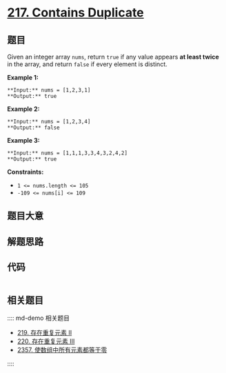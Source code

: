 # [217. Contains Duplicate](https://leetcode.com/problems/contains-duplicate)

## 题目

Given an integer array `nums`, return `true` if any value appears **at least
twice** in the array, and return `false` if every element is distinct.



**Example 1:**

    
    
    **Input:** nums = [1,2,3,1]
    **Output:** true
    

**Example 2:**

    
    
    **Input:** nums = [1,2,3,4]
    **Output:** false
    

**Example 3:**

    
    
    **Input:** nums = [1,1,1,3,3,4,3,2,4,2]
    **Output:** true
    



**Constraints:**

  * `1 <= nums.length <= 105`
  * `-109 <= nums[i] <= 109`


## 题目大意

## 解题思路

## 代码

```javascript

```

## 相关题目

:::: md-demo 相关题目
- [219. 存在重复元素 II](./0219.md)
- [220. 存在重复元素 III](https://leetcode.com/problems/contains-duplicate-iii)
- [2357. 使数组中所有元素都等于零](https://leetcode.com/problems/make-array-zero-by-subtracting-equal-amounts)

::::
